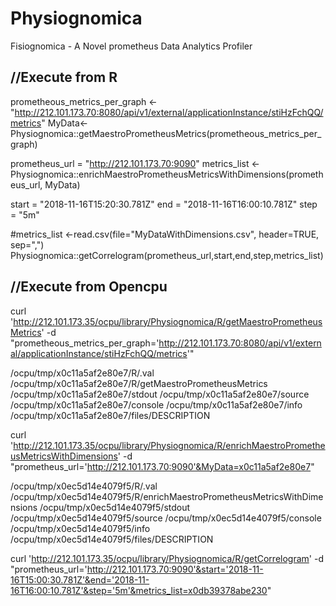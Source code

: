 # Physiognomica
Fisiognomica - A Novel prometheus Data Analytics Profiler

//Execute from R
------------------------------------------------
prometheous_metrics_per_graph <- "http://212.101.173.70:8080/api/v1/external/applicationInstance/stiHzFchQQ/metrics"
MyData<-Physiognomica::getMaestroPrometheusMetrics(prometheous_metrics_per_graph)

prometheus_url = "http://212.101.173.70:9090"
metrics_list <- Physiognomica::enrichMaestroPrometheusMetricsWithDimensions(prometheus_url, MyData)

start = "2018-11-16T15:20:30.781Z"
end = "2018-11-16T16:00:10.781Z"
step = "5m"

#metrics_list <-read.csv(file="MyDataWithDimensions.csv", header=TRUE, sep=",")
Physiognomica::getCorrelogram(prometheus_url,start,end,step,metrics_list)


//Execute from Opencpu
--------------------------------------

curl 'http://212.101.173.35/ocpu/library/Physiognomica/R/getMaestroPrometheusMetrics'  -d "prometheous_metrics_per_graph='http://212.101.173.70:8080/api/v1/external/applicationInstance/stiHzFchQQ/metrics'"

/ocpu/tmp/x0c11a5af2e80e7/R/.val
/ocpu/tmp/x0c11a5af2e80e7/R/getMaestroPrometheusMetrics
/ocpu/tmp/x0c11a5af2e80e7/stdout
/ocpu/tmp/x0c11a5af2e80e7/source
/ocpu/tmp/x0c11a5af2e80e7/console
/ocpu/tmp/x0c11a5af2e80e7/info
/ocpu/tmp/x0c11a5af2e80e7/files/DESCRIPTION


curl 'http://212.101.173.35/ocpu/library/Physiognomica/R/enrichMaestroPrometheusMetricsWithDimensions'  -d "prometheus_url='http://212.101.173.70:9090'&MyData=x0c11a5af2e80e7"

/ocpu/tmp/x0ec5d14e4079f5/R/.val
/ocpu/tmp/x0ec5d14e4079f5/R/enrichMaestroPrometheusMetricsWithDimensions
/ocpu/tmp/x0ec5d14e4079f5/stdout
/ocpu/tmp/x0ec5d14e4079f5/source
/ocpu/tmp/x0ec5d14e4079f5/console
/ocpu/tmp/x0ec5d14e4079f5/info
/ocpu/tmp/x0ec5d14e4079f5/files/DESCRIPTION



curl 'http://212.101.173.35/ocpu/library/Physiognomica/R/getCorrelogram'  -d "prometheus_url='http://212.101.173.70:9090'&start='2018-11-16T15:00:30.781Z'&end='2018-11-16T16:00:10.781Z'&step='5m'&metrics_list=x0db39378abe230"

